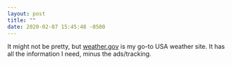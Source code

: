 ```yaml
---
layout: post
title: ""
date: 2020-02-07 15:45:48 -0500
---
```


It might not be pretty, but [weather.gov](https://www.weather.gov) is my go-to USA weather site. It has all the information I need, minus the ads/tracking.